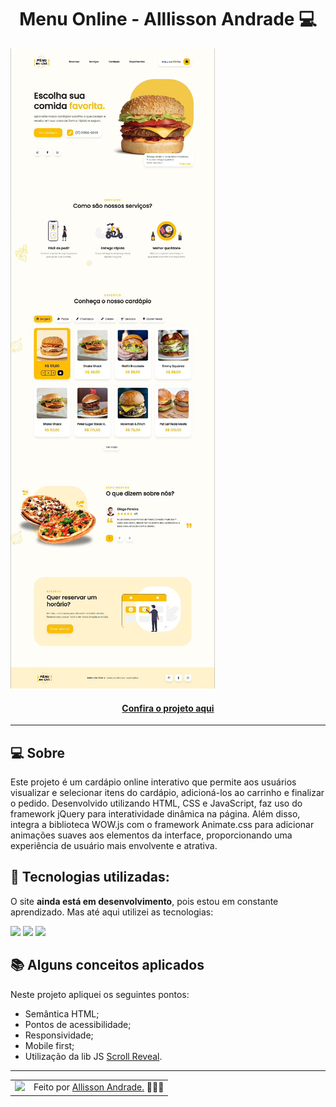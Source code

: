 <h1 align="center">Menu Online - Alllisson Andrade 💻</h1>

![Imagem do projeto finalizado](./1712694207628.jpeg)

<h4 align="center"><a href="https://menu-online-projeto.000webhostapp.com/">Confira o projeto aqui</a></h4>

---

## 💻 Sobre

Este projeto é um cardápio online interativo que permite aos usuários visualizar e selecionar itens do cardápio, adicioná-los ao carrinho e finalizar o pedido. Desenvolvido utilizando HTML, CSS e JavaScript, faz uso do framework jQuery para interatividade dinâmica na página. Além disso, integra a biblioteca WOW.js com o framework Animate.css para adicionar animações suaves aos elementos da interface, proporcionando uma experiência de usuário mais envolvente e atrativa.


## 🧠 Tecnologias utilizadas:

O site **ainda está em desenvolvimento**, pois estou em constante aprendizado. Mas até aqui utilizei as tecnologias:

<div>
    <img src="https://img.shields.io/badge/HTML5-E34F26?style=for-the-badge&logo=html5&logoColor=white" />
    <img src="https://img.shields.io/badge/CSS3-1572B6?style=for-the-badge&logo=css3&logoColor=white" />
    <img src="https://img.shields.io/badge/JavaScript-F7DF1E?style=for-the-badge&logo=javascript&logoColor=black" />
</div>

## 📚 Alguns conceitos aplicados

Neste projeto apliquei os seguintes pontos:
+ Semântica HTML;
+ Pontos de acessibilidade;
+ Responsividade;
+ Mobile first;
+ Utilização da lib JS <a href="https://scrollrevealjs.org">Scroll Reveal</a>.

---

<table>
  <tr>
    <td>
      <img src="https://github.com/allissonandrade.png" width="100px" />
    </td>
    <td>
      Feito por <a href="https://github.com/allissonandrade">Allisson Andrade.</a> 🙋🏿‍♂️
    </td>
  </tr>
</table>
